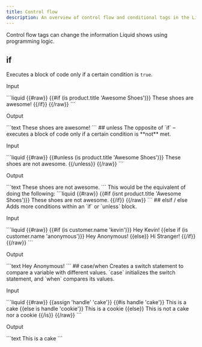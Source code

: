```yaml
---
title: Control flow
description: An overview of control flow and conditional tags in the Liquid template language.
---
```

Control flow tags can change the information Liquid shows using programming logic.
## if
Executes a block of code only if a certain condition is `true`.
<p class="code-label">Input</p>
```liquid
{{#raw}}
{{#if (is product.title 'Awesome Shoes')}}
  These shoes are awesome!
{{/if}}
{{/raw}}
```
<p class="code-label">Output</p>
```text
These shoes are awesome!
```
## unless
The opposite of `if` – executes a block of code only if a certain condition is **not** met.
<p class="code-label">Input</p>
```liquid
{{#raw}}
{{#unless (is product.title 'Awesome Shoes')}}
  These shoes are not awesome.
{{/unless}}
{{/raw}}
```
<p class="code-label">Output</p>
```text
These shoes are not awesome.
```
This would be the equivalent of doing the following:
```liquid
{{#raw}}
{{#if (isnt product.title 'Awesome Shoes')}}
  These shoes are not awesome.
{{/if}}
{{/raw}}
```
## elsif / else
Adds more conditions within an `if` or `unless` block.
<p class="code-label">Input</p>
```liquid
{{#raw}}
<!-- If customer.name = 'anonymous' -->
{{#if (is customer.name 'kevin')}}
  Hey Kevin!
{{else if (is customer.name 'anonymous')}}
  Hey Anonymous!
{{else}}
  Hi Stranger!
{{/if}}
{{/raw}}
```
<p class="code-label">Output</p>
```text
Hey Anonymous!
```
## case/when
Creates a switch statement to compare a variable with different values. `case` initializes the switch statement, and `when` compares its values.
<p class="code-label">Input</p>
```liquid
{{#raw}}
{{assign 'handle' 'cake'}}
{{#is handle 'cake'}}
     This is a cake
  {{else is handle 'cookie'}}
     This is a cookie
  {{else}}
     This is not a cake nor a cookie
{{/is}}
{{/raw}}
```
<p class="code-label">Output</p>
```text
This is a cake
```